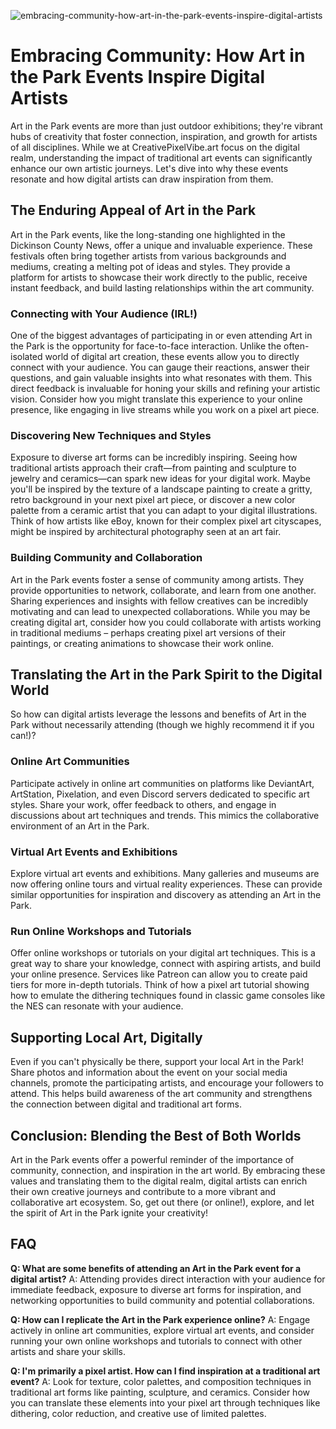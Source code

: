 ![embracing-community-how-art-in-the-park-events-inspire-digital-artists](https://images.pexels.com/photos/2155552/pexels-photo-2155552.jpeg?auto=compress&cs=tinysrgb&fit=crop&h=627&w=1200)

# Embracing Community: How Art in the Park Events Inspire Digital Artists

Art in the Park events are more than just outdoor exhibitions; they're vibrant hubs of creativity that foster connection, inspiration, and growth for artists of all disciplines. While we at CreativePixelVibe.art focus on the digital realm, understanding the impact of traditional art events can significantly enhance our own artistic journeys. Let's dive into why these events resonate and how digital artists can draw inspiration from them.

## The Enduring Appeal of Art in the Park

Art in the Park events, like the long-standing one highlighted in the Dickinson County News, offer a unique and invaluable experience. These festivals often bring together artists from various backgrounds and mediums, creating a melting pot of ideas and styles. They provide a platform for artists to showcase their work directly to the public, receive instant feedback, and build lasting relationships within the art community. 

### Connecting with Your Audience (IRL!)

One of the biggest advantages of participating in or even attending Art in the Park is the opportunity for face-to-face interaction. Unlike the often-isolated world of digital art creation, these events allow you to directly connect with your audience. You can gauge their reactions, answer their questions, and gain valuable insights into what resonates with them. This direct feedback is invaluable for honing your skills and refining your artistic vision. Consider how you might translate this experience to your online presence, like engaging in live streams while you work on a pixel art piece.

### Discovering New Techniques and Styles

Exposure to diverse art forms can be incredibly inspiring. Seeing how traditional artists approach their craft—from painting and sculpture to jewelry and ceramics—can spark new ideas for your digital work. Maybe you'll be inspired by the texture of a landscape painting to create a gritty, retro background in your next pixel art piece, or discover a new color palette from a ceramic artist that you can adapt to your digital illustrations. Think of how artists like eBoy, known for their complex pixel art cityscapes, might be inspired by architectural photography seen at an art fair.

### Building Community and Collaboration

Art in the Park events foster a sense of community among artists. They provide opportunities to network, collaborate, and learn from one another. Sharing experiences and insights with fellow creatives can be incredibly motivating and can lead to unexpected collaborations. While you may be creating digital art, consider how you could collaborate with artists working in traditional mediums – perhaps creating pixel art versions of their paintings, or creating animations to showcase their work online.

## Translating the Art in the Park Spirit to the Digital World

So how can digital artists leverage the lessons and benefits of Art in the Park without necessarily attending (though we highly recommend it if you can!)? 

### Online Art Communities

Participate actively in online art communities on platforms like DeviantArt, ArtStation, Pixelation, and even Discord servers dedicated to specific art styles. Share your work, offer feedback to others, and engage in discussions about art techniques and trends. This mimics the collaborative environment of an Art in the Park.

### Virtual Art Events and Exhibitions

Explore virtual art events and exhibitions. Many galleries and museums are now offering online tours and virtual reality experiences. These can provide similar opportunities for inspiration and discovery as attending an Art in the Park.

### Run Online Workshops and Tutorials

Offer online workshops or tutorials on your digital art techniques. This is a great way to share your knowledge, connect with aspiring artists, and build your online presence. Services like Patreon can allow you to create paid tiers for more in-depth tutorials. Think of how a pixel art tutorial showing how to emulate the dithering techniques found in classic game consoles like the NES can resonate with your audience.

## Supporting Local Art, Digitally

Even if you can't physically be there, support your local Art in the Park! Share photos and information about the event on your social media channels, promote the participating artists, and encourage your followers to attend. This helps build awareness of the art community and strengthens the connection between digital and traditional art forms.

## Conclusion: Blending the Best of Both Worlds

Art in the Park events offer a powerful reminder of the importance of community, connection, and inspiration in the art world. By embracing these values and translating them to the digital realm, digital artists can enrich their own creative journeys and contribute to a more vibrant and collaborative art ecosystem. So, get out there (or online!), explore, and let the spirit of Art in the Park ignite your creativity!

## FAQ

**Q: What are some benefits of attending an Art in the Park event for a digital artist?**
A: Attending provides direct interaction with your audience for immediate feedback, exposure to diverse art forms for inspiration, and networking opportunities to build community and potential collaborations.

**Q: How can I replicate the Art in the Park experience online?**
A: Engage actively in online art communities, explore virtual art events, and consider running your own online workshops and tutorials to connect with other artists and share your skills.

**Q: I'm primarily a pixel artist. How can I find inspiration at a traditional art event?**
A: Look for texture, color palettes, and composition techniques in traditional art forms like painting, sculpture, and ceramics. Consider how you can translate these elements into your pixel art through techniques like dithering, color reduction, and creative use of limited palettes.

